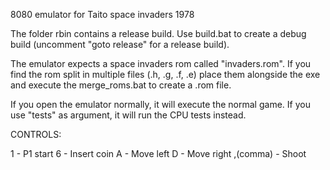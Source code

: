 8080 emulator for Taito space invaders 1978

The folder rbin contains a release build. Use build.bat to create a debug build (uncomment "goto release" for a release build).

The emulator expects a space invaders rom called "invaders.rom". If you find the rom split in multiple files (.h, .g, .f, .e) place them alongside the exe and execute the merge_roms.bat to create a .rom file.

If you open the emulator normally, it will execute the normal game. If you use "tests" as argument, it will run the CPU tests instead.

CONTROLS:

1 - P1 start
6 - Insert coin
A - Move left
D - Move right
,(comma) - Shoot

